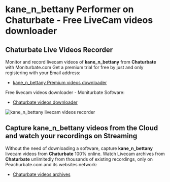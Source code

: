 # kane_n_bettany Performer on Chaturbate - Free LiveCam videos downloader

## Chaturbate Live Videos Recorder

Monitor and record livecam videos of **kane_n_bettany** from **Chaturbate** with Moniturbate.com
Get a premium trial for free by just and only registering with your Email address:
* [kane_n_bettany Premium videos downloader](https://moniturbate.com/request-demo-licence-key.html)

Free livecam videos downloader - Moniturbate Software:
* [Chaturbate videos downloader](https://moniturbate.com/moniturbate-download-software.html)

![kane_n_bettany livecam videos recorder](https://peachurnet.com/templates/moniturbate-software.png)


## Capture kane_n_bettany videos from the Cloud and watch your recordings on Streaming

Without the need of downloading a software, capture **kane_n_bettany** livecam videos from **Chaturbate** 100% online.
Watch Livecam archives from **Chaturbate** unlimitedly from thousands of existing recordings, only on Peachurbate.com and its websites network:
* [Chaturbate videos archives](https://peachurnet.com/)